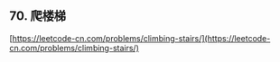**70. 爬楼梯**  
---

[https://leetcode-cn.com/problems/climbing-stairs/](https://leetcode-cn.com/problems/climbing-stairs/)  
